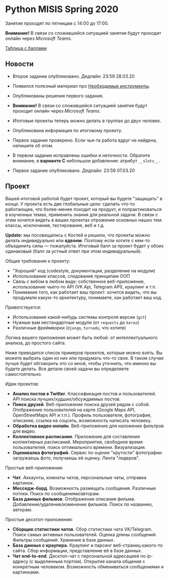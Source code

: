 # Python MISIS Spring 2020

Занятия проходят по пятницам с 14:00 до 17:00.

**Внимание!** В связи со сложившейся ситуацией занятия будут проходит онлайн через *Microsoft Teams*.

[Таблица с баллами](https://docs.google.com/spreadsheets/d/1KXf3ejTjPVYbJHih3mzw3vG17xN-Ir-3jNrXu7zil0A/edit?usp=sharing)

## Новости

* Второе задание опубликовано. Дедлайн: 23:59 28.03.20

* Появился полезный материал про [Необходимые инструменты](./TOOLS.md).

* Опубликованы решения первого задания.

* **Внимание!** В связи со сложившейся ситуацией занятия будут проходит онлайн через *Microsoft Teams*.

* Итоговые проекты теперь можно делать в группах до двух человек.

* Опубликована информация по итоговому проекту.

* Первое задание проверено. Если чья-та работа вдруг не найдена, напишите об этом.

* В первом задании исправлены ошибки и неточности. Обратите внимание, в **варианте С** небольшое добавление: атрибут `__slots__`.

* Первое задание опубликовано. Дедлайн: 23:59 07.03.20

## Проект

Вашей итоговой работой будет проект, который вы будете "защищать" в конце. У проекта есть две глобальные цели: сделать что-то работающее, что более-менее походит на продукт, и попрактиковаться в изученных темах, применить знания для реальной задачи. В связи с этим хочется видеть в ваших проектах отрожение основных наших тем: классы, исключения, тестирование, веб и т.д.

**Update:** мы посовещались с Костей и решили, что проекты можно делать индивидуально или **вдвоем**. Поэтому если хотите с кем-то объединить силы — пожалуйста. Итоговый балл за проект будет у обоих одинаковый (балл за устный ответ при этом индивидуальный).

Общие требования к проекту:

* "Хороший" код (codestyle, документация, разделение на модули)
* Использование классов, следование принципам ООП
* Связь с вебом в любом виде: собственное веб-приложение, использование чьего-то API (VK Api, Telegram API), краулинг и т.п.
* Понимание того, как работает ваш проект: хочется видеть, что вы продумали какую-то архитектуру, понимаете, как работает ваш код.

Приветствуется:
* Использование какой-нибудь системы контроля версии (`git`)
* Нужные вам нестандартные модули (от `requests` до `keras`)
* Различные фреймворки (`django`, `tornado`, что хотите)

Логика вашего приложения может быть любой: от интеллектуального анализа, до простого сайта.

Ниже приводится список примеров проектов, которые можно взять. Вы можете выбрать один из них или придумать что-то свое. В таком случае лучше будет обговорить это со мной, чтобы уточнить, что именно вы будете делать. Все детали своей задачи вы определяете самостоятельно.

Идеи проектов:

* **Анализ постов в Twitter**. Классификация постов и пользователей. API поиска лучших/худших/обсуждаемых постов.
* **Поиск друзей**. Веб-приложение поиска друзей рядом с собой. Отображение пользователей на карте (Google Maps API, OpenStreetMaps API и т.п.). Профиль пользователя, фотография, описание, ссылка на соцсеть, возможность написать человеку.
* **Обработка видео онлайн**. Веб-приложение для наложение фильтров для видео.
* **Коллективное расписание**. Приложение для составления коллективных расписаний. Мероприятия, свободное время пользователей, поиск оптимального времени. Визуализация.
* **Оценивалка фотографий**. Сервис по оценке "крутости" фотографии: загружаешь фото, получаешь её оценку. Лента "лидеров".

Простые веб-приложения:

* **Чат**. Аккаунты, комнаты чатов, персональные чаты, отправка картинок.
* **Месседж-борд**. Возможность размещать сообщения. Различные потоки. Поиск по сообщениям/авторам.
* **База данных фильмов**. Отображение описания фильма. Добавление/удаление/изменение фильмов. Поиск по названию, авторам.

Простые десктоп-приложения:

* **Сборщик статистики чатов**. Сбор статистики чата VK/Telegram. Поиск самых активных пользователей. Оценка длины сообщений. Фильтры сообщений. Хранение в базе данных.
* **База данных с краулера.** Краулинг и парсинг веб-страниц какого-то сайта. Сбор информации, представление её в базе данных.
* **Чат end-to-end**. Десктоп-чат с персональной адресацией по ip-адресу (с выделенным портом). Открытие канала общения с конкретным человеком. Возможность обмениваться сообщениями и картинками.
